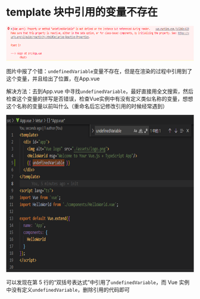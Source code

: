 # template 块中引用的变量不存在
<img src="./assets/image0.png" width="760.000000" height="94.333768">

图片中报了个错：`undefinedVariable`变量不存在，但是在渲染的过程中引用到了这个变量，并且给出了位置，在App.vue

解决方法：去到App.vue 中寻找`undefinedVariable`，最好直接用全文搜索，然后检查这个变量的拼写是否错误，检查Vue实例中有没有定义类似名称的变量，想想这个名称的变量以前叫什么（重命名后忘记修改引用的时候经常遇到）

<img src="./assets/image1.png" width="760.000000" height="421.239330">

可以发现在第 5 行的“双括号表达式”中引用了`undefinedVariable`，而 Vue 实例中没有定义`undefinedVariable`，删除引用的代码即可


